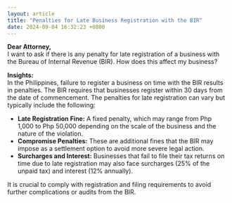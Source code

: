 ```yaml
---
layout: article
title: "Penalties for Late Business Registration with the BIR"
date: 2024-09-04 16:32:23 +0800
---
```


<p><strong>Dear Attorney,</strong><br>I want to ask if there is any penalty for late registration of a business with the Bureau of Internal Revenue (BIR). How does this affect my business?</p><p><strong>Insights:</strong><br>In the Philippines, failure to register a business on time with the BIR results in penalties. The BIR requires that businesses register within 30 days from the date of commencement. The penalties for late registration can vary but typically include the following:<br><ul><li><strong>Late Registration Fine:</strong> A fixed penalty, which may range from Php 1,000 to Php 50,000 depending on the scale of the business and the nature of the violation.</li><li><strong>Compromise Penalties:</strong> These are additional fines that the BIR may impose as a settlement option to avoid more severe legal action.</li><li><strong>Surcharges and Interest:</strong> Businesses that fail to file their tax returns on time due to late registration may also face surcharges (25% of the unpaid tax) and interest (12% annually).</li></ul><p>It is crucial to comply with registration and filing requirements to avoid further complications or audits from the BIR.</p>